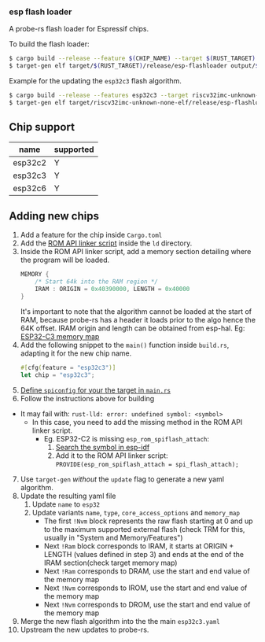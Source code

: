 ### esp flash loader

A probe-rs flash loader for Espressif chips.

To build the flash loader:

```bash
$ cargo build --release --feature $(CHIP_NAME) --target $(RUST_TARGET) # builds the flashing stub
$ target-gen elf target/$(RUST_TARGET)/release/esp-flashloader output/$(CHIP_NAME).yaml --update --name $(CHIP_NAME)-flashloader
```

Example for the updating the `esp32c3` flash algorithm.

```bash
$ cargo build --release --features esp32c3 --target riscv32imc-unknown-none-elf
$ target-gen elf target/riscv32imc-unknown-none-elf/release/esp-flashloader output/esp32c3.yaml --update --name esp32c3-flashloader
```

## Chip support

| name    | supported |
| ------- | --------- |
| esp32c2 | Y         |
| esp32c3 | Y         |
| esp32c6 | Y         |

## Adding new chips

1. Add a feature for the chip inside `Cargo.toml`
2. Add the [ROM API linker script](https://github.com/search?q=repo%3Aespressif%2Fesp-idf++path%3A*rom.api.ld&type=code) inside the `ld` directory.
3. Inside the ROM API linker script, add a memory section detailing where the program will be loaded.
    ```c
    MEMORY {
        /* Start 64k into the RAM region */
        IRAM : ORIGIN = 0x40390000, LENGTH = 0x40000
    }
    ```
    It's important to note that the algorithm cannot be loaded at the start of RAM, because probe-rs has a header it loads prior to the algo hence the 64K offset.
    IRAM origin and length can be obtained from esp-hal. Eg: [ESP32-C3 memory map](https://github.com/esp-rs/esp-hal/blob/ff80b69183739d04d1cb154b8232be01c0b26fd9/esp32c3-hal/ld/db-esp32c3-memory.x#L5-L22)
4. Add the following snippet to the `main()` function inside `build.rs`, adapting it for the new chip name.
    ```rust
    #[cfg(feature = "esp32c3")]
    let chip = "esp32c3";
    ```
5. [Define `spiconfig` for your the target in `main.rs`](https://github.com/search?q=repo%3Aespressif%2Fesp-idf+ets_efuse_get_spiconfig+path%3A*c3*&type=code)
6. Follow the instructions above for building
  - It may fail with: `rust-lld: error: undefined symbol: <symbol>`
    - In this case, you need to add the missing method in the ROM API linker script.
      - Eg. ESP32-C2 is missing `esp_rom_spiflash_attach`:
        1. [Search the symbol in esp-idf](https://github.com/search?q=repo%3Aespressif%2Fesp-idf+esp_rom_spiflash_attach+path%3A*c2*&type=code)
        2. Add it to the ROM API linker script: `PROVIDE(esp_rom_spiflash_attach = spi_flash_attach);`
7. Use `target-gen` _without_ the `update` flag to generate a new yaml algorithm.
8. Update the resulting yaml file
   1. Update `name` to `esp32`
   2. Update variants `name`, `type`, `core_access_options` and `memory_map`
      - The first `!Nvm`  block represents the raw flash starting at 0 and up to the maximum supported external flash (check TRM for this, usually in "System and Memory/Features")
      - Next `!Ram` block corresponds to IRAM, it starts at ORIGIN + LENGTH (values defined in step 3) and ends at the end of the IRAM section(check target memory map)
      - Next `!Ram` corresponds to DRAM, use the start and end value of the memory map
      - Next `!Nvm` corresponds to IROM, use the start and end value of the memory map
      - Next `!Nvm` corresponds to DROM, use the start and end value of the memory map
9.  Merge the new flash algorithm into the the main `esp32c3.yaml`
10. Upstream the new updates to probe-rs.
